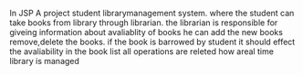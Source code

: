 In JSP 
A project student librarymanagement system. where the student can take books from library through librarian.
the librarian is responsible  for giveing information about avaliablity of books  he can add the new  books remove,delete the books.
if the book is barrowed by student it should effect the avaliability in the book list all operations are releted  how areal time library is managed
